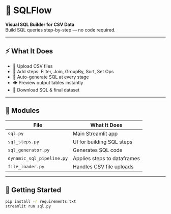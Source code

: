# 🧠 SQLFlow

**Visual SQL Builder for CSV Data**  
Build SQL queries step-by-step — no code required.

---

## ⚡ What It Does

- 📂 Upload CSV files  
- 🧱 Add steps: Filter, Join, GroupBy, Sort, Set Ops  
- 🧾 Auto-generate SQL at every stage  
- 👁️ Preview output tables instantly  
- 💾 Download SQL & final dataset

---

## 🧠 Modules

| File | What It Does |
|------|---------------|
| `sql.py` | Main Streamlit app |
| `sql_steps.py` | UI for building SQL steps |
| `sql_generator.py` | Generates SQL code |
| `dynamic_sql_pipeline.py` | Applies steps to dataframes |
| `file_loader.py` | Handles CSV file uploads |

---

## 🚀 Getting Started

```bash
pip install -r requirements.txt
streamlit run sql.py
